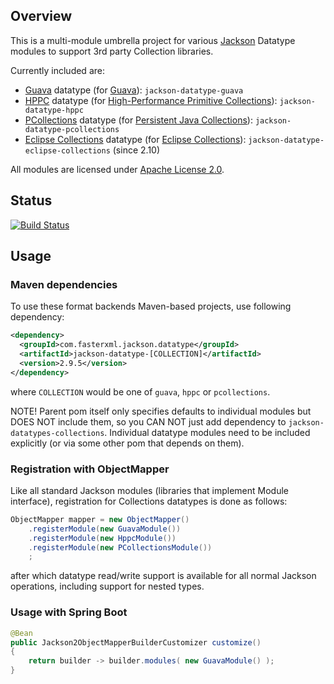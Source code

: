 ## Overview

This is a multi-module umbrella project for various [Jackson](../../../jackson)
Datatype modules to support 3rd party Collection libraries.

Currently included are:

* [Guava](guava/) datatype (for [Guava](http://code.google.com/p/guava-libraries/)): `jackson-datatype-guava`
* [HPPC](hppc/) datatype (for [High-Performance Primitive Collections](https://labs.carrotsearch.com/hppc.html)): `jackson-datatype-hppc`
* [PCollections](pcollections/) datatype (for [Persistent Java Collections](http://pcollections.org)): `jackson-datatype-pcollections`
* [Eclipse Collections](eclipse-collections/) datatype (for [Eclipse Collections](https://www.eclipse.org/collections/)): `jackson-datatype-eclipse-collections` (since 2.10)

All modules are licensed under [Apache License 2.0](http://www.apache.org/licenses/LICENSE-2.0.txt).

## Status

[![Build Status](https://travis-ci.org/FasterXML/jackson-datatypes-collections.svg)](https://travis-ci.org/FasterXML/jackson-datatypes-collections)

## Usage

### Maven dependencies

To use these format backends Maven-based projects, use following dependency:

```xml
<dependency>
  <groupId>com.fasterxml.jackson.datatype</groupId>
  <artifactId>jackson-datatype-[COLLECTION]</artifactId>
  <version>2.9.5</version>
</dependency>
```

where `COLLECTION` would be one of `guava`, `hppc` or `pcollections`.

NOTE! Parent pom itself only specifies defaults to individual modules but
DOES NOT include them, so you CAN NOT just add dependency to `jackson-datatypes-collections`.
Individual datatype modules need to be included explicitly (or via some other pom
that depends on them).

### Registration with ObjectMapper

Like all standard Jackson modules (libraries that implement Module interface), registration for Collections
datatypes is done as follows:

```java
ObjectMapper mapper = new ObjectMapper()
    .registerModule(new GuavaModule())
    .registerModule(new HppcModule())
    .registerModule(new PCollectionsModule())
    ;
```

after which datatype read/write support is available for all normal Jackson operations,
including support for nested types.

### Usage with Spring Boot

```java
@Bean
public Jackson2ObjectMapperBuilderCustomizer customize()
{
    return builder -> builder.modules( new GuavaModule() );
}
```
